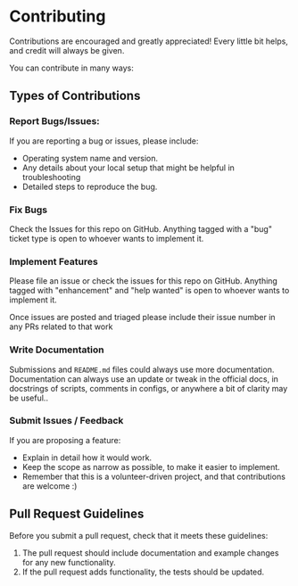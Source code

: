 # Contributing

Contributions are encouraged and greatly appreciated! Every
little bit helps, and credit will always be given.

You can contribute in many ways:

## Types of Contributions

### Report Bugs/Issues:

If you are reporting a bug or issues, please include:

-   Operating system name and version.
-   Any details about your local setup that might be helpful
    in troubleshooting
-   Detailed steps to reproduce the bug.

### Fix Bugs

Check the Issues for this repo on GitHub. Anything tagged with
a "bug" ticket type is open to whoever wants to implement it.

### Implement Features

Please file an issue or check the issues for this repo on GitHub. Anything tagged with "enhancement"
and "help wanted" is open to whoever wants to implement it.

Once issues are posted and triaged please include their issue number in any PRs related to that work

### Write Documentation

Submissions and `README.md` files could always use more documentation. Documentation can always use an update or tweak in the official docs, in docstrings of scripts, comments in configs, or anywhere a bit of clarity may be useful..

### Submit Issues / Feedback

If you are proposing a feature:

-   Explain in detail how it would work.
-   Keep the scope as narrow as possible, to make it easier
    to implement.
-   Remember that this is a volunteer-driven project, and that
    contributions are welcome :)

## Pull Request Guidelines

Before you submit a pull request, check that it meets these guidelines:

1.  The pull request should include documentation and example changes for any new functionality.
2.  If the pull request adds functionality, the tests should be updated.